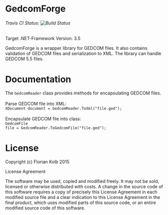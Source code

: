 # GedcomForge
###### Travis CI Status: ![Build Status](https://travis-ci.org/FlorianKolb/GEDCOM.svg)

Target .NET-Framework Version: 3.5

GedcomForge is a wrapper library for GEDCOM files. It also contains validation of GEDCOM files and serialization to XML.
The library can handle GEDCOM 5.5 files.

# Documentation

The <code>GedcomReader</code> class provides methods for encapsulating GEDCOM files.<br/><br/>
Parse GEDCOM file into XML:<br/>
<code>XDocument document = GedcomReader.ToXml("file.ged");</code>
<br/><br/>
Encapsulate GEDCOM file into class:<br/>
<code>GedcomFile file = GedcomReader.ToGedcomFile("file.ged");</code>

# License

Copyright (c) Florian Kolb 2015

License Agreement

The software may be used, copied and modified freely. 
It may not be sold, licensed or otherwise distributed 
with costs. A change in the source code of this software 
requires a copy of precisely this License Agreement in 
each modified source file and a clear indication to this 
License Agreement in the final product, which uses modified 
parts of this source code, or an entire modified source code 
of this software.
